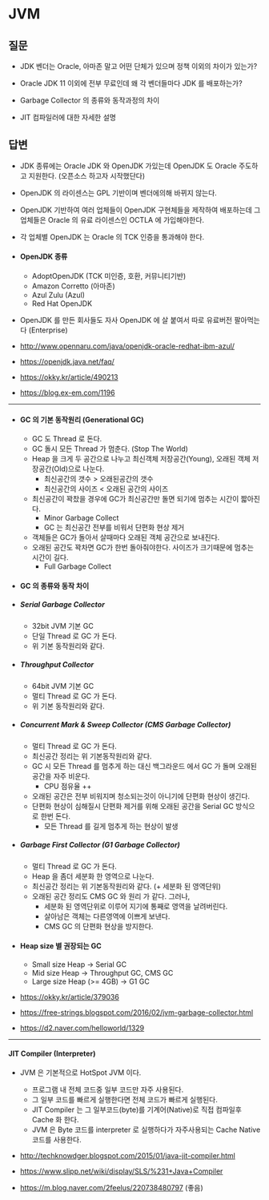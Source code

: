 # JVM

## 질문

- JDK 벤더는 Oracle, 아마존 말고 어떤 단체가 있으며 정책 이외의 차이가 있는가?

- Oracle JDK 11 이외에 전부 무료인데 왜 각 벤더들마다 JDK 를 배포하는가?

- Garbage Collector 의 종류와 동작과정의 차이

- JIT 컴파일러에 대한 자세한 설명


## 답변

- JDK 종류에는 Oracle JDK 와 OpenJDK 가있는데 OpenJDK 도 Oracle 주도하고 지원한다. (오픈소스 하고자 시작했단다)

- OpenJDK 의 라이센스는 GPL 기반이며 벤더에의해 바뀌지 않는다.

- OpenJDK 기반하여 여러 업체들이 OpenJDK 구현체들을 제작하여 배포하는데 그 업체들은 Oracle 의 유료 라이센스인 OCTLA 에 가입해야한다.

- 각 업체별 OpenJDK 는 Oracle 의 TCK 인증을 통과해야 한다.

- #### OpenJDK 종류
    - AdoptOpenJDK (TCK 미인증, 호환, 커뮤니티기반)
    - Amazon Corretto (아마존)
    - Azul Zulu (Azul)
    - Red Hat OpenJDK

- OpenJDK 를 만든 회사들도 자사 OpenJDK 에 살 붙여서 따로 유료버전 팔아먹는다 (Enterprise)

- http://www.opennaru.com/java/openjdk-oracle-redhat-ibm-azul/
- https://openjdk.java.net/faq/
- https://okky.kr/article/490213
- https://blog.ex-em.com/1196

<hr>

- #### GC 의 기본 동작원리 (Generational GC)
    - GC 도 Thread 로 돈다. 
    - GC 돌시 모든 Thread 가 멈춘다. (Stop The World)
    - Heap 을 크게 두 공간으로 나누고 최신객체 저장공간(Young), 오래된 객체 저장공간(Old)으로 나눈다.
        - 최신공간의 갯수 > 오래된공간의 갯수
        - 최신공간의 사이즈 < 오래된 공간의 사이즈
    - 최신공간이 꽉찼을 경우에 GC가 최신공간만 돌면 되기에 멈추는 시간이 짧아진다.
        - Minor Garbage Collect
        - GC 는 최신공간 전부를 비워서 단편화 현상 제거
    - 객체들은 GC가 돌아서 살때마다 오래된 객체 공간으로 보내진다.
    - 오래된 공간도 꽉차면 GC가 한번 돌아줘야한다. 사이즈가 크기때문에 멈추는 시간이 길다.
        - Full Garbage Collect
        
- #### GC 의 종류와 동작 차이

- ##### Serial Garbage Collector
    - 32bit JVM 기본 GC
    - 단일 Thread 로 GC 가 돈다.
    - 위 기본 동작원리와 같다.

- ##### Throughput Collector
    - 64bit JVM 기본 GC
    - 멀티 Thread 로 GC 가 돈다.
    - 위 기본 동작원리와 같다.
    
- ##### Concurrent Mark & Sweep Collector (CMS Garbage Collector)
    - 멀티 Thread 로 GC 가 돈다.
    - 최신공간 정리는 위 기본동작원리와 같다.
    - GC 시 모든 Thread 를 멈추게 하는 대신 백그라운드 에서 GC 가 돌며 오래된 공간을 자주 비운다.
        - CPU 점유율 ++
    - 오래된 공간은 전부 비워지며 청소되는것이 아니기에 단편화 현상이 생긴다.
    - 단편화 현상이 심해질시 단편화 제거를 위해 오래된 공간을 Serial GC 방식으로 한번 돈다.
        - 모든 Thread 를 길게 멈추게 하는 현상이 발생
    
- ##### Garbage First Collector (G1 Garbage Collector)
    - 멀티 Thread 로 GC 가 돈다.
    - Heap 을 좀더 세분화 한 영역으로 나눈다.
    - 최신공간 정리는 위 기본동작원리와 같다. (+ 세분화 된 영역단위)
    - 오래된 공간 정리도 CMS GC 와 원리 가 같다. 그러나,
        - 세분화 된 영역단위로 이루어 지기에 통째로 영역을 날려버린다.
        - 살아남은 객체는 다른영역에 이쁘게 보낸다.
        - CMS GC 의 단편화 현상을 방지한다.
        
- #### Heap size 별 권장되는 GC
    - Small size Heap -> Serial GC
    - Mid size Heap -> Throughput GC, CMS GC 
    - Large size Heap (>= 4GB) -> G1 GC
    
- https://okky.kr/article/379036
- https://free-strings.blogspot.com/2016/02/jvm-garbage-collector.html
- https://d2.naver.com/helloworld/1329

<hr>

#### JIT Compiler (Interpreter)

- JVM 은 기본적으로 HotSpot JVM 이다.
    - 프로그램 내 전체 코드중 일부 코드만 자주 사용된다.
    - 그 일부 코드를 빠르게 실행한다면 전체 코드가 빠르게 실행된다.
    - JIT Compiler 는 그 일부코드(byte)를 기계어(Native)로 직접 컴파일후 Cache 화 한다.
    - JVM 은 Byte 코드를 interpreter 로 실행하다가 자주사용되는 Cache Native 코드를 사용한다.
    
- http://techknowdger.blogspot.com/2015/01/java-jit-compiler.html
- https://www.slipp.net/wiki/display/SLS/%231+Java+Compiler
- https://m.blog.naver.com/2feelus/220738480797 (좋음)